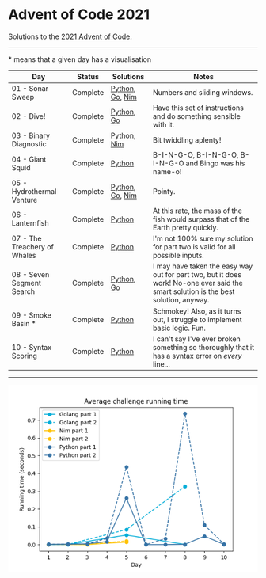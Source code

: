 # Advent of Code 2021

Solutions to the [2021 Advent of Code](https://adventofcode.com/2021).

---

\* means that a given day has a visualisation

<!-- PARSE START -->

| Day                                 | Status             | Solutions                                                                                               | Notes                                                                                                                               |
| ----------------------------------- | ------------------ | ------------------------------------------------------------------------------------------------------- | ----------------------------------------------------------------------------------------------------------------------------------- |
| 01 - Sonar Sweep                    | Complete           | [Python](01-sonarSweep/py), [Go](01-sonarSweep/go), [Nim](01-sonarSweep/nim)                            | Numbers and sliding windows.                                                                                                        |
| 02 - Dive!                          | Complete           | [Python](02-dive/py), [Go](02-dive/go)                                                                  | Have this set of instructions and do something sensible with it.                                                                    |
| 03 - Binary Diagnostic              | Complete           | [Python](03-binaryDiagnostic/py), [Nim](03-binaryDiagnostic/nim)                                        | Bit twiddling aplenty!                                                                                                              |
| 04 - Giant Squid                    | Complete           | [Python](04-giantSquid/py)                                                                              | B-I-N-G-O, B-I-N-G-O, B-I-N-G-O and Bingo was his name-o!                                                                           |
| 05 - Hydrothermal Venture           | Complete           | [Python](05-hydrothermalVenture/py), [Go](05-hydrothermalVenture/go), [Nim](05-hydrothermalVenture/nim) | Pointy.                                                                                                                             |
| 06 - Lanternfish                    | Complete           | [Python](06-lanternfish/py)                                                                             | At this rate, the mass of the fish would surpass that of the Earth pretty quickly.                                                  |
| 07 - The Treachery of Whales        | Complete           | [Python](07-theTreacheryOfWhales/py)                                                                    | I'm not 100% sure my solution for part two is valid for all possible inputs.                                                        |
| 08 - Seven Segment Search           | Complete           | [Python](08-sevenSegmentSearch/py), [Go](08-sevenSegmentSearch)                                         | I may have taken the easy way out for part two, but it does work! No-one ever said the smart solution is the best solution, anyway. |
| 09 - Smoke Basin \*                 | Complete           | [Python](09-smokeBasin/py)                                                                              | Schmokey! Also, as it turns out, I struggle to implement basic logic. Fun.                                                          |
| 10 - Syntax Scoring                 | Complete           | [Python](10-syntaxScoring/py)                                                                           | I can't say I've ever broken something so thoroughly that it has a syntax error on *every* line...                                  |

<!-- PARSE END -->

---

![Running times](running-times.png)

